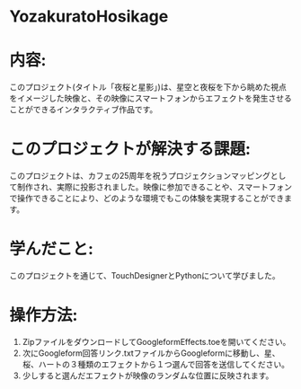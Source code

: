 # YozakuratoHosikage

# 内容:
このプロジェクト(タイトル「夜桜と星影」)は、星空と夜桜を下から眺めた視点をイメージした映像と、その映像にスマートフォンからエフェクトを発生させることができるインタラクティブ作品です。

# このプロジェクトが解決する課題:
このプロジェクトは、カフェの25周年を祝うプロジェクションマッピングとして制作され、実際に投影されました。映像に参加できることや、スマートフォンで操作できることにより、どのような環境でもこの体験を実現することができます。

# 学んだこと:
このプロジェクトを通じて、TouchDesignerとPythonについて学びました。

# 操作方法:
1. ZipファイルをダウンロードしてGoogleformEffects.toeを開いてください。
2. 次にGoogleform回答リンク.txtファイルからGoogleformに移動し、星、桜、ハートの３種類のエフェクトから１つ選んで回答を送信してください。
3. 少しすると選んだエフェクトが映像のランダムな位置に反映されます。
